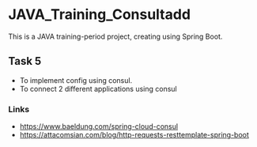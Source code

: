 # JAVA_Training_Consultadd

This is a JAVA training-period project, creating using Spring Boot.

## Task 5

* To implement config using consul.
* To connect 2 different applications using consul


### Links

* https://www.baeldung.com/spring-cloud-consul
* https://attacomsian.com/blog/http-requests-resttemplate-spring-boot

